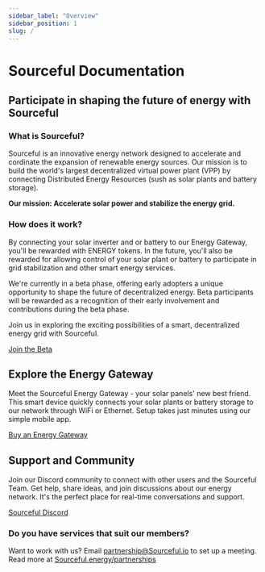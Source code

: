 ```yaml
---
sidebar_label: "Overview"
sidebar_position: 1
slug: /
---
```


# Sourceful Documentation

## Participate in shaping the future of energy with Sourceful

### What is Sourceful? 

Sourceful is an innovative energy network designed to accelerate and cordinate the expansion of renewable energy sources. Our mission is to build the world's largest decentralized virtual power plant (VPP) by connecting Distributed Energy Resources (sush as solar plants and battery storage).

**Our mission: Accelerate solar power and stabilize the energy grid.**

### How does it work?
By connecting your solar inverter and or battery to our Energy Gateway, you'll be rewarded with ENERGY tokens. In the future, you'll also be rewarded for allowing control of your solar plant or battery to participate in grid stabilization and other smart energy services.

We're currently in a beta phase, offering early adopters a unique opportunity to shape the future of decentralized energy. Beta participants will be rewarded as a recognition of their early involvement and contributions during the beta phase. 

Join us in exploring the exciting possibilities of a smart, decentralized energy grid with Sourceful.

<a class="button button--primary" href="https://sourceful.energy/beta">Join the Beta</a>

## Explore the Energy Gateway

Meet the Sourceful Energy Gateway - your solar panels' new best friend. This smart device quickly connects your solar plants or battery storage to our network through WiFi or Ethernet. Setup takes just minutes using our simple mobile app.

<a class="button button--primary" href="https://sourceful.energy/beta">Buy an Energy Gateway</a>

## Support and Community

Join our Discord community to connect with other users and the Sourceful Team. Get help, share ideas, and join discussions about our energy network. It's the perfect place for real-time conversations and support.

<a class="button button--primary" href="https://discord.gg/srcful">Sourceful Discord</a>

### Do you have services that suit our members?

Want to work with us? Email partnership@Sourceful.io to set up a meeting. Read more at [Sourceful.energy/partnerships](https://sourceful.energy/partnerships)

<!-- New to Sourceful?
Start out at ["Sourceful Simplified"](/simplified/). After that, you are ready to read our [whitepaper](/whitepaper/) which will make you learn more about the innovative technology behind Sourceful and the possibilities of renewable energy!

We are committed to sustainability and ensuring that our users have a seamless experience, which is why we provide detailed troubleshooting and FAQs to address any issues that may arise.

Join us in exploring the exciting possibilities of a smart, decentralized grid with Sourceful. -->

<!-- <a class="button button--primary" href="https://forms.gle/nAdpEi4oCuNeBHto9">Sign up on our Notice of Interest</a> -->
